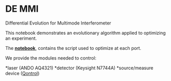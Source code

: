 # DE MMI
Differential Evolution for Multimode Interferometer

This notebook demonstrates an evolutionary algorithm applied to optimizing an experiment.

The **[notebook](Differential_Evolution.ipynb)**, contains the script used to optimize at each port. 

We provide the modules needed to control:

*laser (ANDO AQ4321) 
*detector (Keysight N7744A) 
*source/measure device ([Qontrol](http://qontrol.co.uk))